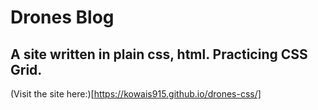 # Drones Blog

## A site written in plain css, html. Practicing CSS Grid.

(Visit the site here:)[https://kowais915.github.io/drones-css/]